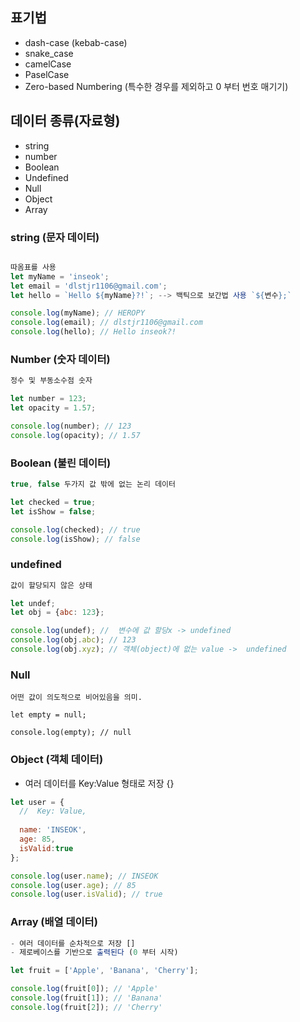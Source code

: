 ## 표기법
- dash-case (kebab-case)
- snake_case
- camelCase
- PaselCase
- Zero-based Numbering (특수한 경우를 제외하고 0 부터 번호 매기기)

## 데이터 종류(자료형)
- string
- number
- Boolean
- Undefined
- Null
- Object
- Array

### string (문자 데이터)
```javascript

따옴표를 사용
let myName = 'inseok';
let email = 'dlstjr1106@gmail.com';
let hello = `Hello ${myName}?!`; --> 백틱으로 보간법 사용 `${변수};`

console.log(myName); // HEROPY
console.log(email); // dlstjr1106@gmail.com
console.log(hello); // Hello inseok?!
```
### Number (숫자 데이터)
```javascript
정수 및 부동소수점 숫자

let number = 123;
let opacity = 1.57;

console.log(number); // 123
console.log(opacity); // 1.57 
```
### Boolean (불린 데이터)
```javascript
true, false 두가지 값 밖에 없는 논리 데이터

let checked = true;
let isShow = false;

console.log(checked); // true
console.log(isShow); // false 
```
### undefined
```javascript
값이 할당되지 않은 상태

let undef;
let obj = {abc: 123};

console.log(undef); //  변수에 값 할당x -> undefined 
console.log(obj.abc); // 123
console.log(obj.xyz); // 객체(object)에 없는 value ->  undefined
```
### Null
```
어떤 값이 의도적으로 비어있음을 의미.

let empty = null;

console.log(empty); // null
```

### Object (객체 데이터)
- 여러 데이터를 Key:Value 형태로 저장 {}
```javascript
let user = {
  //  Key: Value,
  
  name: 'INSEOK',
  age: 85,
  isValid:true
};

console.log(user.name); // INSEOK
console.log(user.age); // 85
console.log(user.isValid); // true
```

### Array (배열 데이터)
```javascript
- 여러 데이터를 순차적으로 저장 []
- 제로베이스를 기반으로 출력된다 (0 부터 시작)

let fruit = ['Apple', 'Banana', 'Cherry'];

console.log(fruit[0]); // 'Apple'
console.log(fruit[1]); // 'Banana'
console.log(fruit[2]); // 'Cherry'
```
